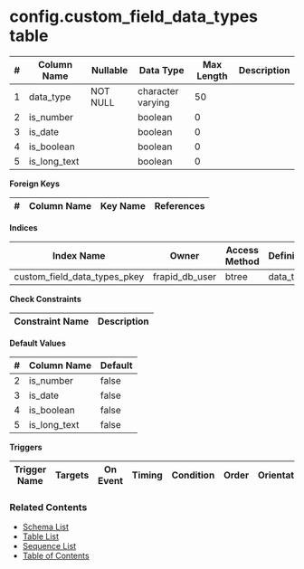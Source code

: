 # config.custom_field_data_types table



| # | Column Name | Nullable | Data Type | Max Length | Description |
| --- | --- | --- | --- | --- | --- |
| 1 | data_type | NOT NULL | character varying | 50 |  |
| 2 | is_number |  | boolean | 0 |  |
| 3 | is_date |  | boolean | 0 |  |
| 4 | is_boolean |  | boolean | 0 |  |
| 5 | is_long_text |  | boolean | 0 |  |



**Foreign Keys**

| # | Column Name | Key Name | References |
| --- | --- | --- | --- |



**Indices**

| Index Name | Owner | Access Method | Definition | Description |
| --- | --- | --- | --- | --- |
| custom_field_data_types_pkey | frapid_db_user | btree | data_type |  |



**Check Constraints**

| Constraint Name | Description |
| --- | --- |



**Default Values**

| # | Column Name | Default |
| --- | --- | --- |
| 2 | is_number | false |
| 3 | is_date | false |
| 4 | is_boolean | false |
| 5 | is_long_text | false |


**Triggers**

| Trigger Name | Targets | On Event | Timing | Condition | Order | Orientation | Description |
| --- | --- | --- | --- | --- | --- | --- | --- |


### Related Contents
* [Schema List](../../schemas.md)
* [Table List](../../tables.md)
* [Sequence List](../../sequences.md)
* [Table of Contents](../../README.md)
